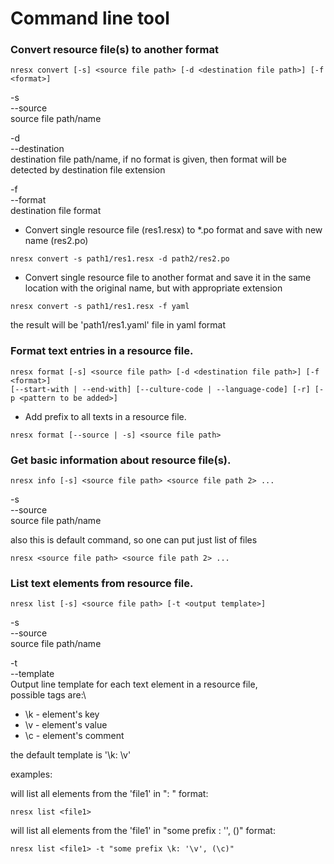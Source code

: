 Command line tool
================

### Convert resource file(s) to another format

```
nresx convert [-s] <source file path> [-d <destination file path>] [-f <format>]
```

-s\
--source\
source file path/name

-d\
--destination\
destination file path/name, if no format is given, then format will be detected by destination file extension

-f\
--format\
destination file format


- Convert single resource file (res1.resx) to *.po format and save with new name (res2.po)

```nresx convert -s path1/res1.resx -d path2/res2.po```

- Convert single resource file to another format and save it in the same location with the original name, but with appropriate extension

```
nresx convert -s path1/res1.resx -f yaml
```
the result will be 'path1/res1.yaml' file in yaml format


### Format text entries in a resource file.

```
nresx format [-s] <source file path> [-d <destination file path>] [-f <format>]  
[--start-with | --end-with] [--culture-code | --language-code] [-r] [-p <pattern to be added>]
```

- Add prefix to all texts in a resource file.

```
nresx format [--source | -s] <source file path>
```

### Get basic information about resource file(s).

```
nresx info [-s] <source file path> <source file path 2> ... 
```
-s\
--source\
source file path/name

also this is default command, so one can put just list of files

```
nresx <source file path> <source file path 2> ... 
```


### List text elements from resource file.

```
nresx list [-s] <source file path> [-t <output template>]
```
-s\
--source\
source file path/name


-t\
--template\
Output line template for each text element in a resource file,\
possible tags are:\
- \k - element's key
- \v - element's value
- \c - element's comment

the default template is '\k: \v'


examples: 

will list all elements from the 'file1' in "<key>: <value>" format:
```
nresx list <file1>
```

will list all elements from the 'file1' in "some prefix <key>: '<value>', (<comment>)" format:

```
nresx list <file1> -t "some prefix \k: '\v', (\c)"
```


